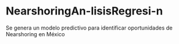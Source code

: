 # NearshoringAn-lisisRegresi-n
Se genera un modelo predictivo para identificar oportunidades de Nearshoring en México
